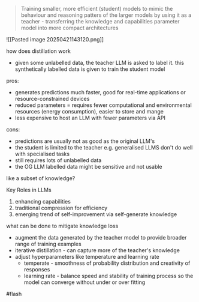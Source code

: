 > Training smaller, more efficient (student) models to mimic the behaviour and reasoning patters of the larger models by using it as a teacher - transferring the knowledge and capabilities parameter model into more compact architectures

![[Pasted image 20250421143120.png]]

how does distillation work
- given some unlabelled data, the teacher LLM is asked to label it. this synthetically labelled data is given to train the student model

pros: 
- generates predictions much faster, good for real-time applications or resource-constrained devices 
- reduced parameters = requires fewer computational and environmental resources (energy consumption), easier to store and mange
- less expensive to host an LLM with fewer parameters via API

cons: 
- predictions are usually not as good as the original LLM's 
- the student is limited to the teacher e.g. generalised LLMS don't do well with specialised tasks 
- still requires lots of unlabelled data
- the OG LLM labelled data might be sensitive and not usable 

like a subset of knowledge?

Key Roles in LLMs
1. enhancing capabilities
2. traditional compression for efficiency
3. emerging trend of self-improvement via self-generate knowledge

what can be done to mitigate knowledge loss 
- augment the data generated by the teacher model to provide broader range of training examples 
- iterative distillation - can capture more of the teacher's knowledge
- adjust hyperparameters like temperature and learning rate 
	- temperate - smoothness of probability distribution and creativity of responses 
	- learning rate - balance speed and stability of training process so the model can converge without under or over fitting

#flash 